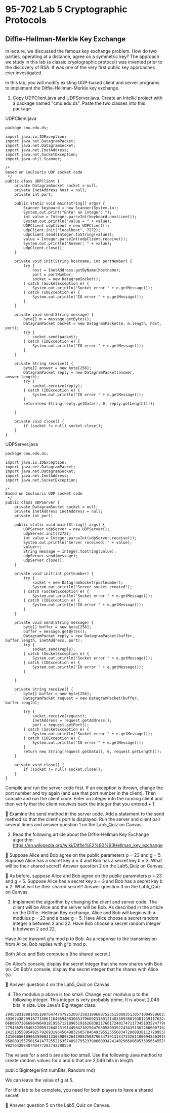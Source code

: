 # 95-702 Lab 5 Cryptographic Protocols          

## Diffie-Hellman-Merkle Key Exchange

In lecture, we discussed the famous key exchange problem. How do two parties,
operating at a distance, agree on a symmetric key? The approach we study in this
lab (a classic cryptographic protocol) was invented prior to the discovery of RSA.
It was one of the very first public key approaches ever investigated.

In this lab, you will modify existing UDP-based client and server programs to
implement the Diffie-Hellman-Merkle key exchange.

1. Copy UDPClient.java and UDPServer.java. Create an IntelliJ project with a
package named "cmu.edu.ds". Paste the two classes into this package.

UDPClient.java

```
package cmu.edu.ds;

import java.io.IOException;
import java.net.DatagramPacket;
import java.net.DatagramSocket;
import java.net.InetAddress;
import java.net.SocketException;
import java.util.Scanner;

/*
Based on Coulouris UDP socket code
 */
public class UDPClient {
    private DatagramSocket socket = null;
    private InetAddress host = null;
    private int port;

    public static void main(String[] args) {
        Scanner keyboard = new Scanner(System.in);
        System.out.print("Enter an integer: ");
        int value = Integer.parseInt(keyboard.nextLine());
        System.out.println("value = " + value);
        UDPClient udpClient = new UDPClient();
        udpClient.init("localhost", 7272);
        udpClient.send(Integer.toString(value));
        value = Integer.parseInt(udpClient.receive());
        System.out.println("Answer: " + value);
        udpClient.close();
    }

    private void init(String hostname, int portNumber) {
        try {
            host = InetAddress.getByName(hostname);
            port = portNumber;
            socket = new DatagramSocket();
        } catch (SocketException e) {
            System.out.println("Socket error " + e.getMessage());
        } catch (IOException e) {
            System.out.println("IO error " + e.getMessage());
        }
    }

    private void send(String message) {
        byte[] m = message.getBytes();
        DatagramPacket packet = new DatagramPacket(m, m.length, host, port);
        try {
            socket.send(packet);
        } catch (IOException e) {
            System.out.println("IO error " + e.getMessage());
        }
    }

    private String receive() {
        byte[] answer = new byte[256];
        DatagramPacket reply = new DatagramPacket(answer, answer.length);
        try {
            socket.receive(reply);
        } catch (IOException e) {
            System.out.println("IO error " + e.getMessage());
        }
        return(new String(reply.getData(), 0, reply.getLength()));

    }

    private void close() {
        if (socket != null) socket.close();
    }
}

```

UDPServer.java

```
package cmu.edu.ds;

import java.io.IOException;
import java.net.DatagramPacket;
import java.net.DatagramSocket;
import java.net.InetAddress;
import java.net.SocketException;

/*
Based on Coulouris UDP socket code
 */
public class UDPServer {
    private DatagramSocket socket = null;
    private InetAddress inetAddress = null;
    private int port;

    public static void main(String[] args) {
        UDPServer udpServer = new UDPServer();
        udpServer.init(7272);
        int value = Integer.parseInt(udpServer.receive());
        System.out.println("Server received: " + value);
        value++;
        String message = Integer.toString(value);
        udpServer.send(message);
        udpServer.close();
    }

    private void init(int portnumber) {
        try {
            socket = new DatagramSocket(portnumber);
            System.out.println("Server socket created");
        } catch (SocketException e) {
            System.out.println("Socket error " + e.getMessage());
        } catch (IOException e) {
            System.out.println("IO error " + e.getMessage());
        }
    }

    private void send(String message) {
        byte[] buffer = new byte[256];
        buffer = message.getBytes();
        DatagramPacket reply = new DatagramPacket(buffer, buffer.length, inetAddress, port);
        try {
            socket.send(reply);
        } catch (SocketException e) {
            System.out.println("Socket error " + e.getMessage());
        } catch (IOException e) {
            System.out.println("IO error " + e.getMessage());
        }

    }

    private String receive() {
        byte[] buffer = new byte[256];
        DatagramPacket request = new DatagramPacket(buffer, buffer.length);

        try {
            socket.receive(request);
            inetAddress = request.getAddress();
            port = request.getPort();
        } catch (SocketException e) {
            System.out.println("Socket error " + e.getMessage());
        } catch (IOException e) {
            System.out.println("IO error " + e.getMessage());
        }
        return new String(request.getData(), 0, request.getLength());
    }

    private void close() {
        if (socket != null) socket.close();
    }
}

```

Compile and run the server code first. If an exception is thrown, change the
port number and try again (and use that port number in the client). Then compile
and run the client code. Enter an integer into the running client and then verify that the client
receives back the integer that you entered + 1.

:checkered_flag: Examine the send method in the server code. Add a statement to the send method so that the client's port is displayed. Run the server and client pair several times and answer question 1 on the Lab5_Quiz on Canvas.

2. Read the following article about the Diffie-Hellman Key Exchange algorithm:
https://en.wikipedia.org/wiki/Diffie%E2%80%93Hellman_key_exchange

:checkered_flag: Suppose Alice and Bob agree on the public parameters p = 23 and g = 5.  Suppose Alice has a secret key a = 4 and Bob has a secret key b = 3. What will be their shared secret? Answer question 2 on the Lab5_Quiz on Canvas.

:checkered_flag: As before, suppose Alice and Bob agree on the public parameters p = 23 and g = 5.  Suppose Alice has a secret key a = 3 and Bob has a secret key b = 2. What will be their shared secret? Answer question 3 on the Lab5_Quiz on Canvas.

3. Implement the algorithm by changing the client and server code. The client
will be Alice and the server will be Bob. As described in the article on the Diffie-
Hellman Key exchange, Alice and Bob will begin with a modulus p = 23 and a base g = 5.
Have Alice choose a secret random integer a between 2 and 22. Have Bob choose a
secret random integer b between 2 and 22.

Have Alice transmit g^a mod p to Bob. As a response to the transmission from Alice, Bob
replies with g^b mod p.

Both Alice and Bob compute s (the shared secret.)

On Alice's console, display the secret integer that she now shares with Bob (s). On Bob's
console, display the secret integer that he shares with Alice (s).

:checkered_flag: Answer question 4 on the Lab5_Quiz on Canvas.


4. The modulus p above is too small. Change your modulus p to the following integer.
This integer is very probably prime. It is about 2,048 bits in size. Use Java's
BigInteger class.

```
294558318881405180764747479252007358319960875235150893513057100495960335262381639732
393624382991877148611640594583065379669231891214833093801938123911763243718214043283
060093720669049649181956712189051916260382176617240174711734510352477962712574583690
779486253846522009126482319144984230256476305809392243435136726060071627481596350642
241513558954925792693196456498326057846493955255568347280893811272095586783577349445
131066561096635908313303089526419052508796347391313473326110069433039169945763380273
958809155750154147725521635748917952339066093424140296680685333565455781078703656353
98276428848740477292742280559
```
The values for a and b are also too small. Use the following Java method to create
random values for a and b that are 2,046 bits in length.

public BigInteger(int numBits, Random rnd)

We can leave the value of g at 5.

For this lab to be complete, you need for both players to have a shared secret.

:checkered_flag: Answer question 5 on the Lab5_Quiz on Canvas.
